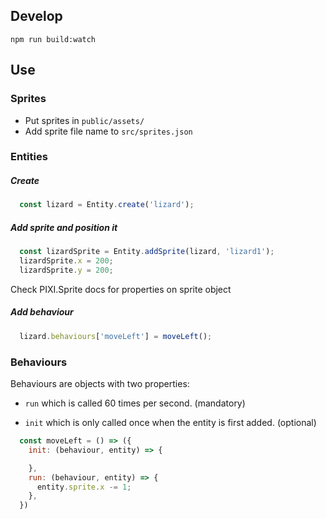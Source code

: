 ## Develop

`npm run build:watch`

## Use

### Sprites

- Put sprites in `public/assets/`
- Add sprite file name to `src/sprites.json`

### Entities

##### Create

```javascript
  const lizard = Entity.create('lizard');
```

##### Add sprite and position it

```javascript
  const lizardSprite = Entity.addSprite(lizard, 'lizard1');
  lizardSprite.x = 200;
  lizardSprite.y = 200;
```

Check PIXI.Sprite docs for properties on sprite object

##### Add behaviour

```javascript
  lizard.behaviours['moveLeft'] = moveLeft();
```

### Behaviours

Behaviours are objects with two properties: 

 - `run` which is called 60 times per second. (mandatory)

 - `init` which is only called once when the entity is first added. (optional)

```javascript
  const moveLeft = () => ({
    init: (behaviour, entity) => {

    },
    run: (behaviour, entity) => {
      entity.sprite.x -= 1;
    },
  })
```
